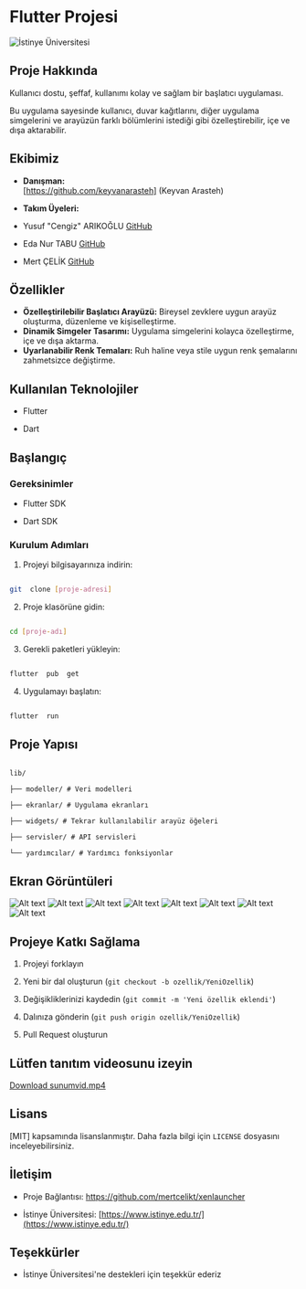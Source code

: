 
# Flutter Projesi

  

![İstinye Üniversitesi](https://www.unitededucation.com/linklogoch/istinye-university-logo.png)

  

## Proje Hakkında

Kullanıcı dostu, şeffaf, kullanımı kolay ve sağlam bir başlatıcı uygulaması.

Bu uygulama sayesinde kullanıcı, duvar kağıtlarını, diğer uygulama simgelerini ve arayüzün farklı bölümlerini istediği gibi özelleştirebilir, içe ve dışa aktarabilir.

  

## Ekibimiz

-  **Danışman:**  
[https://github.com/keyvanarasteh] (Keyvan Arasteh)


-  **Takım Üyeleri:**

- Yusuf "Cengiz" ARIKOĞLU [GitHub](https://github.com/genghisatlast)

- Eda Nur TABU [GitHub](https://github.com/codewoman34)

- Mert ÇELİK [GitHub](https://github.com/mertcelikt)


  

## Özellikler

- **Özelleştirilebilir Başlatıcı Arayüzü:** Bireysel zevklere uygun arayüz oluşturma, düzenleme ve kişiselleştirme.  
- **Dinamik Simgeler Tasarımı:** Uygulama simgelerini kolayca özelleştirme, içe ve dışa aktarma.  
- **Uyarlanabilir Renk Temaları:** Ruh haline veya stile uygun renk şemalarını zahmetsizce değiştirme. 

  

## Kullanılan Teknolojiler

- Flutter

- Dart


  

## Başlangıç

  

### Gereksinimler

- Flutter SDK 

- Dart SDK 

  

### Kurulum Adımları

1. Projeyi bilgisayarınıza indirin:

```bash

git  clone [proje-adresi]

```

  

2. Proje klasörüne gidin:

```bash

cd [proje-adı]

```

  

3. Gerekli paketleri yükleyin:

```bash

flutter  pub  get

```

  

4. Uygulamayı başlatın:

```bash

flutter  run

```

  

## Proje Yapısı

```

lib/

├── modeller/ # Veri modelleri

├── ekranlar/ # Uygulama ekranları

├── widgets/ # Tekrar kullanılabilir arayüz öğeleri

├── servisler/ # API servisleri

└── yardımcılar/ # Yardımcı fonksiyonlar

```

  

## Ekran Görüntüleri

![Alt text](screenshots/img1.jpg)
![Alt text](screenshots/img2.jpg)
![Alt text](screenshots/img3.jpg)
![Alt text](screenshots/img4.jpg)
![Alt text](screenshots/img5.jpg)
![Alt text](screenshots/img6.jpg)
![Alt text](screenshots/img7.jpg)
![Alt text](screenshots/img8.jpg)


  

## Projeye Katkı Sağlama

1. Projeyi forklayın

2. Yeni bir dal oluşturun (`git checkout -b ozellik/YeniOzellik`)

3. Değişikliklerinizi kaydedin (`git commit -m 'Yeni özellik eklendi'`)

4. Dalınıza gönderin (`git push origin ozellik/YeniOzellik`)

5. Pull Request oluşturun

  
## Lütfen tanıtım videosunu izeyin
[Download sunumvid.mp4](video/sunumvid.mp4)

## Lisans

[MIT] kapsamında lisanslanmıştır. Daha fazla bilgi için `LICENSE` dosyasını inceleyebilirsiniz.

  

## İletişim

- Proje Bağlantısı: https://github.com/mertcelikt/xenlauncher

- İstinye Üniversitesi: [https://www.istinye.edu.tr/](https://www.istinye.edu.tr/)

  

## Teşekkürler

- İstinye Üniversitesi'ne destekleri için teşekkür ederiz

  
  
